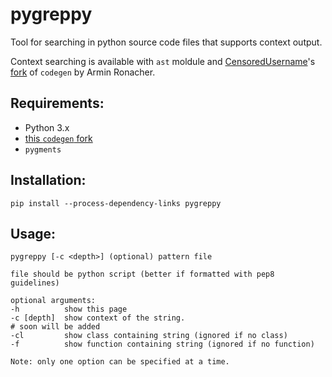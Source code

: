 # pygreppy
Tool for searching in python source code files that supports context output.

Context searching is available with `ast` moldule and [CensoredUsername](https://github.com/CensoredUsername/)'s [fork](https://github.com/CensoredUsername/codegen) of `codegen` by Armin Ronacher.

## Requirements:
- Python 3.x
- [this `codegen` fork](https://github.com/CensoredUsername/codegen)
- `pygments`

## Installation:
`pip install --process-dependency-links pygreppy`

## Usage:
```
pygreppy [-c <depth>] (optional) pattern file

file should be python script (better if formatted with pep8 guidelines)

optional arguments:
-h          show this page
-c [depth]  show context of the string.
# soon will be added
-cl         show class containing string (ignored if no class)
-f          show function containing string (ignored if no function)

Note: only one option can be specified at a time.
```
